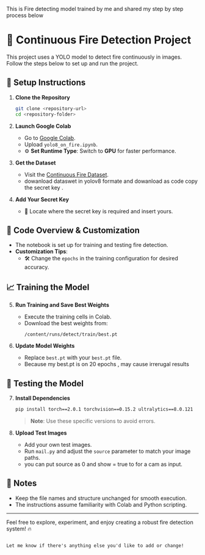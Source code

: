 
This is  Fire detecting model trained by me and shared my step by step process below

# 🚒 Continuous Fire Detection Project

This project uses a YOLO model to detect fire continuously in images. Follow the steps below to set up and run the project.

## 🚀 Setup Instructions

1. **Clone the Repository**
   ```bash
   git clone <repository-url>
   cd <repository-folder>
   ```

2. **Launch Google Colab**
   - Go to [Google Colab](https://colab.research.google.com).
   - Upload `yolo8_on_fire.ipynb`.
   - ⚙️ **Set Runtime Type**: Switch to **GPU** for faster performance.

3. **Get the Dataset**
   - Visit the [Continuous Fire Dataset](https://universe.roboflow.com/-jwzpw/continuous_fire).
   - dowanload dataswet in yolov8 formate and dowanload as code  copy the secret key .

4. **Add Your Secret Key**
   - 🔑 Locate where the secret key is required and insert yours.

## 🔧 Code Overview & Customization

- The notebook is set up for training and testing fire detection.
- **Customization Tips**:
  - 🛠️ Change the `epochs` in the training configuration for desired accuracy.

## 📈 Training the Model

5. **Run Training and Save Best Weights**
   - Execute the training cells in Colab.
   - Download the best weights from:
     ```
     /content/runs/detect/train/best.pt
     ```

6. **Update Model Weights**
   - Replace `best.pt` with your `best.pt` file.
   - Because my best.pt is on 20 epochs , may cause irrerugal results 

## 🧪 Testing the Model

7. **Install Dependencies**
   ```bash
   pip install torch==2.0.1 torchvision==0.15.2 ultralytics==8.0.121
   ```
   > **Note**: Use these specific versions to avoid errors.

8. **Upload Test Images**
   - Add your own test images.
   - Run `mail.py` and adjust the `source` parameter to match your image paths.
   - you can put source as 0  and show = true to for a cam as input.

## 📝 Notes

- Keep the file names and structure unchanged for smooth execution.
- The instructions assume familiarity with Colab and Python scripting.

---

Feel free to explore, experiment, and enjoy creating a robust fire detection system! 🔥
```

Let me know if there's anything else you'd like to add or change!
